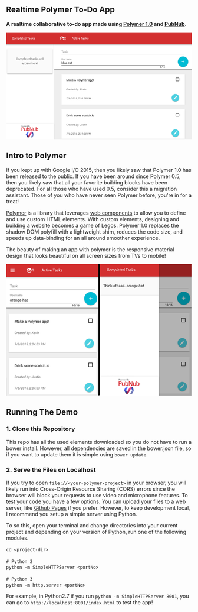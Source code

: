 ## Realtime Polymer To-Do App

__A realtime collaborative to-do app made using [Polymer 1.0](https://www.polymer-project.org/1.0/) and [PubNub](http://www.pubnub.com/).__

<img src="img/screen.png" width="800" alt="full_labeled">

## Intro to Polymer

If you kept up with Google I/O 2015, then you likely saw that Polymer 1.0 has been released to the public. If you have been around since Polymer 0.5, then you likely saw that all your favorite building blocks have been deprecated. For all those who have used 0.5, consider this a migration assistant. Those of you who have never seen Polymer before, you're in for a treat!

[Polymer](https://www.polymer-project.org/1.0/) is a library that leverages [web components](http://webcomponents.org) to allow you to define and use custom HTML elements. With custom elements, designing and building a website becomes a game of Legos. Polymer 1.0 replaces the shadow DOM polyfill with a lightweight shim, reduces the code size, and speeds up data-binding for an all around smoother experience.

The beauty of making an app with polymer is the responsive material design that looks beautiful on all screen sizes from TVs to mobile!

<img src="img/mobile.png" width="800" alt="full_labeled">

## Running The Demo

### 1. Clone this Repository

This repo has all the used elements downloaded so you do not have to run a bower install. However, all dependencies are saved in the bower.json file, so if you want to update them it is simple using `bower update`.


### 2. Serve the Files on Localhost

If you try to open `file://<your-polymer-project>` in your browser, you will likely run into Cross-Origin Resource Sharing (CORS) errors since the browser will block your requests to use video and microphone features. To test your code you have a few options. You can upload your files to a web server, like [Github Pages](https://pages.github.com/) if you prefer. However, to keep development local, I recommend you setup a simple server using Python.

To so this, open your terminal and change directories into your current project and depending on your version of Python, run one of the following modules.

	cd <project-dir>

	# Python 2
	python -m SimpleHTTPServer <portNo>
	
	# Python 3
	python -m http.server <portNo>
	
For example, in Python2.7 if you run `python -m SimpleHTTPServer 8001`, you can go to `http://localhost:8001/index.html` to test the app!
